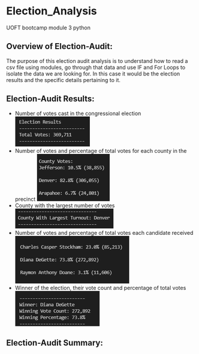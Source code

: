 # Election_Analysis
UOFT bootcamp module 3 python

## Overview of Election-Audit:
The purpose of this election audit analysis is to understand how to read a csv file using modules, go through that data and use IF and For Loops to isolate the data we are looking for.
In this case it would be the election results and the specific details pertaining to it.   

## Election-Audit Results:
- Number of votes cast in the congressional election 
![Number Of Votes](Resources/Total_Votes.PNG)
- Number of votes and percentage of total votes for each county in the precinct 
![County Stats](Resources/County_Stats.PNG)
- County with the largest number of votes 
![County with Largest Turnout](Resources/County_Most_Votes.PNG)
- Number of votes and percentage of total votes each candidate received 
![Candidate Stats](Resources/Candidate_Stats.PNG)
- Winner of the election, their vote count and percentage of total votes 
![Winner Stats](Resources/Winner_Stats.PNG)

## Election-Audit Summary:

